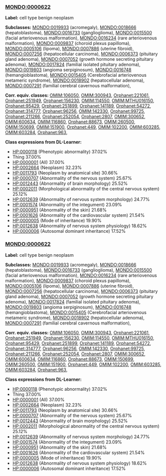 
### [MONDO:0000622](http://purl.obolibrary.org/obo/MONDO_0000622)
**Label:** cell type benign neoplasm

**Subclasses:** [MONDO:0019933](http://purl.obolibrary.org/obo/MONDO_0019933) (acromegaly), [MONDO:0018666](http://purl.obolibrary.org/obo/MONDO_0018666) (hepatoblastoma), [MONDO:0016733](http://purl.obolibrary.org/obo/MONDO_0016733) (ganglioglioma), [MONDO:0015500](http://purl.obolibrary.org/obo/MONDO_0015500) (facial arteriovenous malformation), [MONDO:0016234](http://purl.obolibrary.org/obo/MONDO_0016234) (rare arteriovenous malformation), [MONDO:0009837](http://purl.obolibrary.org/obo/MONDO_0009837) (choroid plexus papilloma), [MONDO:0005106](http://purl.obolibrary.org/obo/MONDO_0005106) (lipoma), [MONDO:0007886](http://purl.obolibrary.org/obo/MONDO_0007886) (uterine fibroid), [MONDO:0007256](http://purl.obolibrary.org/obo/MONDO_0007256) (hepatocellular carcinoma), [MONDO:0006373](http://purl.obolibrary.org/obo/MONDO_0006373) (pituitary gland adenoma), [MONDO:0007052](http://purl.obolibrary.org/obo/MONDO_0007052) (growth hormone secreting pituitary adenoma), [MONDO:0017824](http://purl.obolibrary.org/obo/MONDO_0017824) (familial isolated pituitary adenoma), [MONDO:0019803](http://purl.obolibrary.org/obo/MONDO_0019803) (angioma serpiginosum), [MONDO:0016748](http://purl.obolibrary.org/obo/MONDO_0016748) (hemangioblastoma), [MONDO:0015405](http://purl.obolibrary.org/obo/MONDO_0015405) (Cerebrofacial arteriovenous metameric syndrome), [MONDO:0018902](http://purl.obolibrary.org/obo/MONDO_0018902) (hepatocellular adenoma), [MONDO:0007291](http://purl.obolibrary.org/obo/MONDO_0007291) (familial cerebral cavernous malformation), 

**Corr. equiv. classes:** [OMIM:106050](http://purl.obolibrary.org/obo/OMIM_106050), [OMIM:300943](http://purl.obolibrary.org/obo/OMIM_300943), [Orphanet:221061](http://www.orpha.net/ORDO/Orphanet_221061), [Orphanet:251949](http://www.orpha.net/ORDO/Orphanet_251949), [Orphanet:156230](http://www.orpha.net/ORDO/Orphanet_156230), [OMIM:114550](http://purl.obolibrary.org/obo/OMIM_114550), [OMIM:MTHU016150](http://purl.obolibrary.org/obo/OMIM_MTHU016150), [Orphanet:95429](http://www.orpha.net/ORDO/Orphanet_95429), [Orphanet:251899](http://www.orpha.net/ORDO/Orphanet_251899), [Orphanet:141189](http://www.orpha.net/ORDO/Orphanet_141189), [Orphanet:54272](http://www.orpha.net/ORDO/Orphanet_54272), [Orphanet:314777](http://www.orpha.net/ORDO/Orphanet_314777), [Orphanet:96256](http://www.orpha.net/ORDO/Orphanet_96256), [OMIM:142330](http://purl.obolibrary.org/obo/OMIM_142330), [Orphanet:99725](http://www.orpha.net/ORDO/Orphanet_99725), [Orphanet:211266](http://www.orpha.net/ORDO/Orphanet_211266), [Orphanet:252054](http://www.orpha.net/ORDO/Orphanet_252054), [Orphanet:2807](http://www.orpha.net/ORDO/Orphanet_2807), [OMIM:300652](http://purl.obolibrary.org/obo/OMIM_300652), [OMIM:600634](http://purl.obolibrary.org/obo/OMIM_600634), [OMIM:116860](http://purl.obolibrary.org/obo/OMIM_116860), [Orphanet:88673](http://www.orpha.net/ORDO/Orphanet_88673), [OMIM:260500](http://purl.obolibrary.org/obo/OMIM_260500), [OMIM:150699](http://purl.obolibrary.org/obo/OMIM_150699), [OMIM:151900](http://purl.obolibrary.org/obo/OMIM_151900), [Orphanet:449](http://www.orpha.net/ORDO/Orphanet_449), [OMIM:102200](http://purl.obolibrary.org/obo/OMIM_102200), [OMIM:603285](http://purl.obolibrary.org/obo/OMIM_603285), [OMIM:603284](http://purl.obolibrary.org/obo/OMIM_603284), [Orphanet:963](http://www.orpha.net/ORDO/Orphanet_963), 

**Class expressions from DL-Learner:**

- [HP:0000118](http://purl.obolibrary.org/obo/HP_0000118) (Phenotypic abnormality) 37.02%
- Thing 37.00%
- [HP:0000001](http://purl.obolibrary.org/obo/HP_0000001) (All) 37.00%
- [HP:0002664](http://purl.obolibrary.org/obo/HP_0002664) (Neoplasm) 32.23%
- [HP:0011793](http://purl.obolibrary.org/obo/HP_0011793) (Neoplasm by anatomical site) 30.66%
- [HP:0000707](http://purl.obolibrary.org/obo/HP_0000707) (Abnormality of the nervous system) 25.67%
- [HP:0012443](http://purl.obolibrary.org/obo/HP_0012443) (Abnormality of brain morphology) 25.52%
- [HP:0002011](http://purl.obolibrary.org/obo/HP_0002011) (Morphological abnormality of the central nervous system) 25.12%
- [HP:0012639](http://purl.obolibrary.org/obo/HP_0012639) (Abnormality of nervous system morphology) 24.77%
- [HP:0001574](http://purl.obolibrary.org/obo/HP_0001574) (Abnormality of the integument) 23.09%
- [HP:0000951](http://purl.obolibrary.org/obo/HP_0000951) (Abnormality of the skin) 21.68%
- [HP:0001626](http://purl.obolibrary.org/obo/HP_0001626) (Abnormality of the cardiovascular system) 21.54%
- [HP:0000005](http://purl.obolibrary.org/obo/HP_0000005) (Mode of inheritance) 19.90%
- [HP:0012638](http://purl.obolibrary.org/obo/HP_0012638) (Abnormality of nervous system physiology) 18.62%
- [HP:0000006](http://purl.obolibrary.org/obo/HP_0000006) (Autosomal dominant inheritance) 17.52%



### [MONDO:0000622](http://purl.obolibrary.org/obo/MONDO_0000622)
**Label:** cell type benign neoplasm

**Subclasses:** [MONDO:0019933](http://purl.obolibrary.org/obo/MONDO_0019933) (acromegaly), [MONDO:0018666](http://purl.obolibrary.org/obo/MONDO_0018666) (hepatoblastoma), [MONDO:0016733](http://purl.obolibrary.org/obo/MONDO_0016733) (ganglioglioma), [MONDO:0015500](http://purl.obolibrary.org/obo/MONDO_0015500) (facial arteriovenous malformation), [MONDO:0016234](http://purl.obolibrary.org/obo/MONDO_0016234) (rare arteriovenous malformation), [MONDO:0009837](http://purl.obolibrary.org/obo/MONDO_0009837) (choroid plexus papilloma), [MONDO:0005106](http://purl.obolibrary.org/obo/MONDO_0005106) (lipoma), [MONDO:0007886](http://purl.obolibrary.org/obo/MONDO_0007886) (uterine fibroid), [MONDO:0007256](http://purl.obolibrary.org/obo/MONDO_0007256) (hepatocellular carcinoma), [MONDO:0006373](http://purl.obolibrary.org/obo/MONDO_0006373) (pituitary gland adenoma), [MONDO:0007052](http://purl.obolibrary.org/obo/MONDO_0007052) (growth hormone secreting pituitary adenoma), [MONDO:0017824](http://purl.obolibrary.org/obo/MONDO_0017824) (familial isolated pituitary adenoma), [MONDO:0019803](http://purl.obolibrary.org/obo/MONDO_0019803) (angioma serpiginosum), [MONDO:0016748](http://purl.obolibrary.org/obo/MONDO_0016748) (hemangioblastoma), [MONDO:0015405](http://purl.obolibrary.org/obo/MONDO_0015405) (Cerebrofacial arteriovenous metameric syndrome), [MONDO:0018902](http://purl.obolibrary.org/obo/MONDO_0018902) (hepatocellular adenoma), [MONDO:0007291](http://purl.obolibrary.org/obo/MONDO_0007291) (familial cerebral cavernous malformation), 

**Corr. equiv. classes:** [OMIM:106050](http://purl.obolibrary.org/obo/OMIM_106050), [OMIM:300943](http://purl.obolibrary.org/obo/OMIM_300943), [Orphanet:221061](http://www.orpha.net/ORDO/Orphanet_221061), [Orphanet:251949](http://www.orpha.net/ORDO/Orphanet_251949), [Orphanet:156230](http://www.orpha.net/ORDO/Orphanet_156230), [OMIM:114550](http://purl.obolibrary.org/obo/OMIM_114550), [OMIM:MTHU016150](http://purl.obolibrary.org/obo/OMIM_MTHU016150), [Orphanet:95429](http://www.orpha.net/ORDO/Orphanet_95429), [Orphanet:251899](http://www.orpha.net/ORDO/Orphanet_251899), [Orphanet:141189](http://www.orpha.net/ORDO/Orphanet_141189), [Orphanet:54272](http://www.orpha.net/ORDO/Orphanet_54272), [Orphanet:314777](http://www.orpha.net/ORDO/Orphanet_314777), [Orphanet:96256](http://www.orpha.net/ORDO/Orphanet_96256), [OMIM:142330](http://purl.obolibrary.org/obo/OMIM_142330), [Orphanet:99725](http://www.orpha.net/ORDO/Orphanet_99725), [Orphanet:211266](http://www.orpha.net/ORDO/Orphanet_211266), [Orphanet:252054](http://www.orpha.net/ORDO/Orphanet_252054), [Orphanet:2807](http://www.orpha.net/ORDO/Orphanet_2807), [OMIM:300652](http://purl.obolibrary.org/obo/OMIM_300652), [OMIM:600634](http://purl.obolibrary.org/obo/OMIM_600634), [OMIM:116860](http://purl.obolibrary.org/obo/OMIM_116860), [Orphanet:88673](http://www.orpha.net/ORDO/Orphanet_88673), [OMIM:150699](http://purl.obolibrary.org/obo/OMIM_150699), [OMIM:260500](http://purl.obolibrary.org/obo/OMIM_260500), [OMIM:151900](http://purl.obolibrary.org/obo/OMIM_151900), [Orphanet:449](http://www.orpha.net/ORDO/Orphanet_449), [OMIM:102200](http://purl.obolibrary.org/obo/OMIM_102200), [OMIM:603285](http://purl.obolibrary.org/obo/OMIM_603285), [OMIM:603284](http://purl.obolibrary.org/obo/OMIM_603284), [Orphanet:963](http://www.orpha.net/ORDO/Orphanet_963), 

**Class expressions from DL-Learner:**

- [HP:0000118](http://purl.obolibrary.org/obo/HP_0000118) (Phenotypic abnormality) 37.02%
- Thing 37.00%
- [HP:0000001](http://purl.obolibrary.org/obo/HP_0000001) (All) 37.00%
- [HP:0002664](http://purl.obolibrary.org/obo/HP_0002664) (Neoplasm) 32.23%
- [HP:0011793](http://purl.obolibrary.org/obo/HP_0011793) (Neoplasm by anatomical site) 30.66%
- [HP:0000707](http://purl.obolibrary.org/obo/HP_0000707) (Abnormality of the nervous system) 25.67%
- [HP:0012443](http://purl.obolibrary.org/obo/HP_0012443) (Abnormality of brain morphology) 25.52%
- [HP:0002011](http://purl.obolibrary.org/obo/HP_0002011) (Morphological abnormality of the central nervous system) 25.12%
- [HP:0012639](http://purl.obolibrary.org/obo/HP_0012639) (Abnormality of nervous system morphology) 24.77%
- [HP:0001574](http://purl.obolibrary.org/obo/HP_0001574) (Abnormality of the integument) 23.09%
- [HP:0000951](http://purl.obolibrary.org/obo/HP_0000951) (Abnormality of the skin) 21.68%
- [HP:0001626](http://purl.obolibrary.org/obo/HP_0001626) (Abnormality of the cardiovascular system) 21.54%
- [HP:0000005](http://purl.obolibrary.org/obo/HP_0000005) (Mode of inheritance) 19.90%
- [HP:0012638](http://purl.obolibrary.org/obo/HP_0012638) (Abnormality of nervous system physiology) 18.62%
- [HP:0000006](http://purl.obolibrary.org/obo/HP_0000006) (Autosomal dominant inheritance) 17.52%



